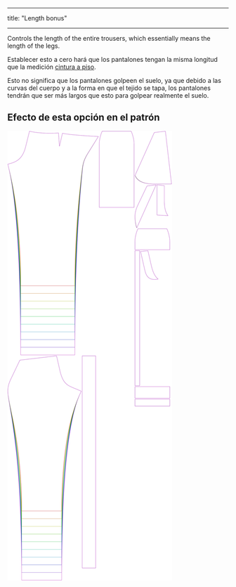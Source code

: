 - - -
title: "Length bonus"
- - -

Controls the length of the entire trousers, which essentially means the length of the legs.

<Note>

Establecer esto a cero hará que los pantalones tengan la misma longitud que la medición [cintura a piso](/docs/measurements/waisttofloor).

Esto no significa que los pantalones golpeen el suelo, ya que debido a las curvas del cuerpo y a la forma en que el tejido se tapa,
los pantalones tendrán que ser más largos que esto para golpear realmente el suelo.

</Note>

## Efecto de esta opción en el patrón

![This image shows the effect of this option by superimposing several variants that have a different value for this option](charlie_lengthbonus_sample.svg "Effect of this option on the pattern")
